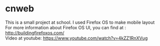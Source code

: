 cnweb
=====

This is a small project at school. I used Firefox OS to make mobile layout
<br/>
For more information about Firefox OS UI, you can find at :
http://buildingfirefoxos.com/
<br/>
Video at youtube:
https://www.youtube.com/watch?v=4kZZ1RnXVug
